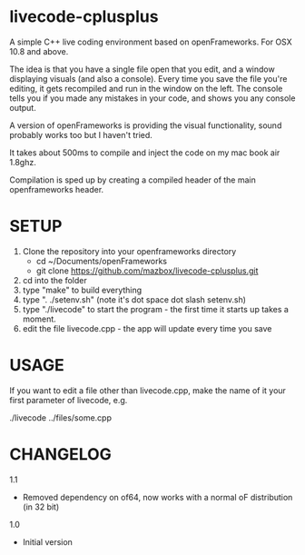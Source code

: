 livecode-cplusplus
==================

A simple C++ live coding environment based on openFrameworks. For OSX 10.8 and above.

The idea is that you have a single file open that you edit, and a window displaying visuals (and also a console). Every time you save the file you're editing, it gets recompiled and run in the window on the left. The console tells you if you made any mistakes in your code, and shows you any console output.

A version of openFrameworks is providing the visual functionality, sound probably works too but I haven't tried.

It takes about 500ms to compile and inject the code on my mac book air 1.8ghz.

Compilation is sped up by creating a compiled header of the main openframeworks header.

SETUP
=====
1. Clone the repository into your openframeworks directory
	- cd ~/Documents/openFrameworks
	- git clone https://github.com/mazbox/livecode-cplusplus.git
2. cd into the folder
4. type "make" to build everything
5. type ". ./setenv.sh" (note it's dot space dot slash setenv.sh)
5. type "./livecode" to start the program - the first time it starts up takes a moment.
6. edit the file livecode.cpp - the app will update every time you save


USAGE
=====
If you want to edit a file other than livecode.cpp, make the name of it your first parameter of livecode, e.g.

./livecode ../files/some.cpp



CHANGELOG
=========

1.1
- Removed dependency on of64, now works with a normal oF distribution (in 32 bit)

1.0
- Initial version